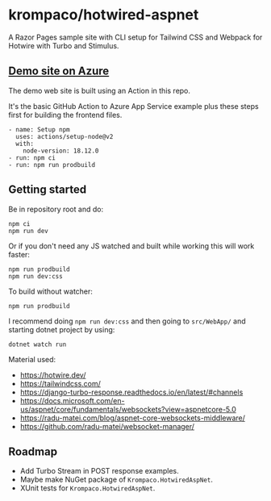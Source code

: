 # krompaco/hotwired-aspnet

A Razor Pages sample site with CLI setup for Tailwind CSS and Webpack for Hotwire with Turbo and Stimulus.

## [Demo site on Azure](https://hotwired.azurewebsites.net/)

The demo web site is built using an Action in this repo.

It's the basic GitHub Action to Azure App Service example plus these steps first for building the frontend files.

```
- name: Setup npm
  uses: actions/setup-node@v2
  with:
    node-version: 18.12.0
- run: npm ci
- run: npm run prodbuild
```

## Getting started

Be in repository root and do:

```
npm ci
npm run dev
```

Or if you don't need any JS watched and built while working this will work faster:

```
npm run prodbuild
npm run dev:css
```

To build without watcher:

```
npm run prodbuild
```

I recommend doing `npm run dev:css` and then going to `src/WebApp/` and starting dotnet project by using:

```
dotnet watch run
```

Material used:

* https://hotwire.dev/
* https://tailwindcss.com/
* https://django-turbo-response.readthedocs.io/en/latest/#channels
* https://docs.microsoft.com/en-us/aspnet/core/fundamentals/websockets?view=aspnetcore-5.0
* https://radu-matei.com/blog/aspnet-core-websockets-middleware/
* https://github.com/radu-matei/websocket-manager/

## Roadmap

* Add Turbo Stream in POST response examples.
* Maybe make NuGet package of `Krompaco.HotwiredAspNet`.
* XUnit tests for `Krompaco.HotwiredAspNet`.